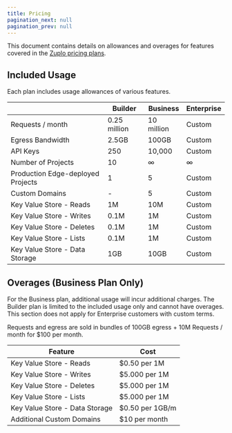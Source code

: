 ```yaml
---
title: Pricing
pagination_next: null
pagination_prev: null
---
```


This document contains details on allowances and overages for features covered in the [Zuplo pricing plans](https://zuplo.com/pricing).

## Included Usage

Each plan includes usage allowances of various features.

|                                   | **Builder**  | **Business** | **Enterprise** |
| --------------------------------- | ------------ | ------------ | -------------- |
| Requests / month                  | 0.25 million | 10 million   | Custom         |
| Egress Bandwidth                  | 2.5GB        | 100GB        | Custom         |
| API Keys                          | 250          | 10,000       | Custom         |
| Number of Projects                | 10           | ∞            | ∞              |
| Production Edge-deployed Projects | 1            | 5            | Custom         |
| Custom Domains                    | -            | 5            | Custom         |
| Key Value Store - Reads           | 1M           | 10M          | Custom         |
| Key Value Store - Writes          | 0.1M         | 1M           | Custom         |
| Key Value Store - Deletes         | 0.1M         | 1M           | Custom         |
| Key Value Store - Lists           | 0.1M         | 1M           | Custom         |
| Key Value Store - Data Storage    | 1GB          | 10GB         | Custom         |

## Overages (Business Plan Only)

For the Business plan, additional usage will incur additional charges. The Builder plan is limited to the included usage only and cannot have overages. This section does not apply for Enterprise customers with custom terms.

Requests and egress are sold in bundles of 100GB egress + 10M Requests / month for $100 per month.

| **Feature**                    | **Cost**        |
| ------------------------------ | --------------- |
| Key Value Store - Reads        | $0.50 per 1M    |
| Key Value Store - Writes       | $5.000 per 1M   |
| Key Value Store - Deletes      | $5.000 per 1M   |
| Key Value Store - Lists        | $5.000 per 1M   |
| Key Value Store - Data Storage | $0.50 per 1GB/m |
| Additional Custom Domains      | $10 per month   |
